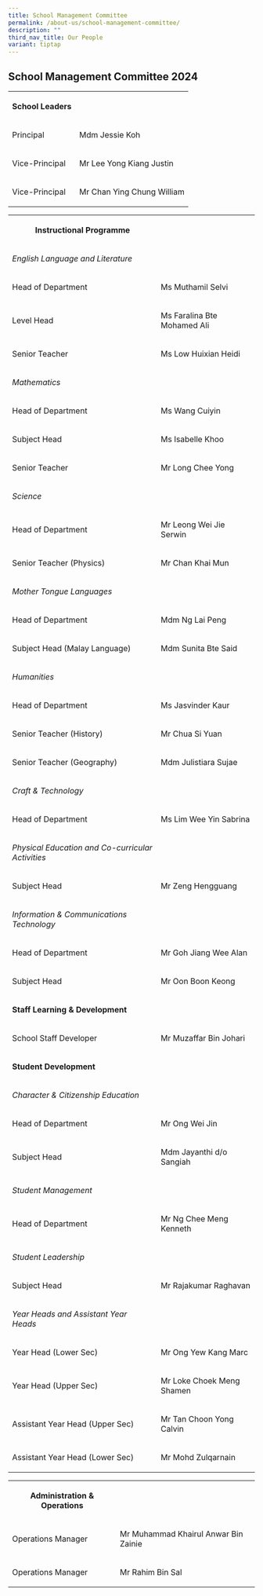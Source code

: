 ```yaml
---
title: School Management Committee
permalink: /about-us/school-management-committee/
description: ""
third_nav_title: Our People
variant: tiptap
---
```

<h2>School Management Committee 2024</h2><table><tbody><tr><th rowspan="1" colspan="1"><p>School Leaders</p></th><th rowspan="1" colspan="1"><p></p></th></tr><tr><td rowspan="1" colspan="1"><p>Principal</p></td><td rowspan="1" colspan="1"><p>Mdm Jessie Koh</p></td></tr><tr><td rowspan="1" colspan="1"><p>Vice-Principal</p></td><td rowspan="1" colspan="1"><p>Mr Lee Yong Kiang Justin</p></td></tr><tr><td rowspan="1" colspan="1"><p>Vice-Principal</p></td><td rowspan="1" colspan="1"><p>Mr Chan Ying Chung William</p></td></tr></tbody></table><table><tbody><tr><th rowspan="1" colspan="1"><p>Instructional Programme</p></th><th rowspan="1" colspan="1"><p></p></th></tr><tr><td rowspan="1" colspan="1"><p><em>English Language and Literature</em></p></td><td rowspan="1" colspan="1"><p></p></td></tr><tr><td rowspan="1" colspan="1"><p>Head of Department</p></td><td rowspan="1" colspan="1"><p>Ms Muthamil Selvi</p></td></tr><tr><td rowspan="1" colspan="1"><p>Level Head</p></td><td rowspan="1" colspan="1"><p>Ms Faralina Bte Mohamed Ali</p></td></tr><tr><td rowspan="1" colspan="1"><p>Senior Teacher</p></td><td rowspan="1" colspan="1"><p>Ms Low Huixian Heidi</p></td></tr><tr><td rowspan="1" colspan="1"><p><em>Mathematics</em></p></td><td rowspan="1" colspan="1"><p></p></td></tr><tr><td rowspan="1" colspan="1"><p>Head of Department</p></td><td rowspan="1" colspan="1"><p>Ms Wang Cuiyin</p></td></tr><tr><td rowspan="1" colspan="1"><p>Subject Head</p></td><td rowspan="1" colspan="1"><p>Ms Isabelle Khoo</p></td></tr><tr><td rowspan="1" colspan="1"><p>Senior Teacher</p></td><td rowspan="1" colspan="1"><p>Mr Long Chee Yong</p></td></tr><tr><td rowspan="1" colspan="1"><p><em>Science</em></p></td><td rowspan="1" colspan="1"><p></p></td></tr><tr><td rowspan="1" colspan="1"><p>Head of Department</p></td><td rowspan="1" colspan="1"><p>Mr Leong Wei Jie Serwin</p></td></tr><tr><td rowspan="1" colspan="1"><p>Senior Teacher (Physics)</p></td><td rowspan="1" colspan="1"><p>Mr Chan Khai Mun</p></td></tr><tr><td rowspan="1" colspan="1"><p><em>Mother Tongue Languages</em></p></td><td rowspan="1" colspan="1"><p></p></td></tr><tr><td rowspan="1" colspan="1"><p>Head of Department</p></td><td rowspan="1" colspan="1"><p>Mdm Ng Lai Peng</p></td></tr><tr><td rowspan="1" colspan="1"><p>Subject Head (Malay Language)</p></td><td rowspan="1" colspan="1"><p>Mdm Sunita Bte Said</p></td></tr><tr><td rowspan="1" colspan="1"><p><em>Humanities</em></p></td><td rowspan="1" colspan="1"><p></p></td></tr><tr><td rowspan="1" colspan="1"><p>Head of Department</p></td><td rowspan="1" colspan="1"><p>Ms Jasvinder Kaur</p></td></tr><tr><td rowspan="1" colspan="1"><p>Senior Teacher (History)</p></td><td rowspan="1" colspan="1"><p>Mr Chua Si Yuan</p></td></tr><tr><td rowspan="1" colspan="1"><p>Senior Teacher (Geography)</p></td><td rowspan="1" colspan="1"><p>Mdm Julistiara Sujae</p></td></tr><tr><td rowspan="1" colspan="1"><p><em>Craft &amp; Technology</em></p></td><td rowspan="1" colspan="1"><p></p></td></tr><tr><td rowspan="1" colspan="1"><p>Head of Department</p></td><td rowspan="1" colspan="1"><p>Ms Lim Wee Yin Sabrina</p></td></tr><tr><td rowspan="1" colspan="1"><p><em>Physical Education and Co-curricular Activities</em></p></td><td rowspan="1" colspan="1"><p></p></td></tr><tr><td rowspan="1" colspan="1"><p>Subject Head</p></td><td rowspan="1" colspan="1"><p>Mr Zeng Hengguang</p></td></tr><tr><td rowspan="1" colspan="1"><p><em>Information &amp; Communications Technology</em></p></td><td rowspan="1" colspan="1"><p></p></td></tr><tr><td rowspan="1" colspan="1"><p>Head of Department</p></td><td rowspan="1" colspan="1"><p>Mr Goh Jiang Wee Alan</p></td></tr><tr><td rowspan="1" colspan="1"><p>Subject Head</p></td><td rowspan="1" colspan="1"><p>Mr Oon Boon Keong</p></td></tr><tr><td rowspan="1" colspan="1"><p><strong>Staff Learning &amp; Development</strong></p></td><td rowspan="1" colspan="1"><p></p></td></tr><tr><td rowspan="1" colspan="1"><p>School Staff Developer</p></td><td rowspan="1" colspan="1"><p>Mr Muzaffar Bin Johari</p></td></tr><tr><td rowspan="1" colspan="1"><p><strong>Student Development</strong></p></td><td rowspan="1" colspan="1"><p></p></td></tr><tr><td rowspan="1" colspan="1"><p><em>Character &amp; Citizenship Education</em></p></td><td rowspan="1" colspan="1"><p></p></td></tr><tr><td rowspan="1" colspan="1"><p>Head of Department</p></td><td rowspan="1" colspan="1"><p>Mr Ong Wei Jin</p></td></tr><tr><td rowspan="1" colspan="1"><p>Subject Head</p></td><td rowspan="1" colspan="1"><p>Mdm Jayanthi d/o Sangiah</p></td></tr><tr><td rowspan="1" colspan="1"><p><em>Student Management</em></p></td><td rowspan="1" colspan="1"><p></p></td></tr><tr><td rowspan="1" colspan="1"><p>Head of Department</p></td><td rowspan="1" colspan="1"><p>Mr Ng Chee Meng Kenneth</p></td></tr><tr><td rowspan="1" colspan="1"><p><em>Student Leadership</em></p></td><td rowspan="1" colspan="1"><p></p></td></tr><tr><td rowspan="1" colspan="1"><p>Subject Head</p></td><td rowspan="1" colspan="1"><p>Mr Rajakumar Raghavan</p></td></tr><tr><td rowspan="1" colspan="1"><p><em>Year Heads and Assistant Year Heads</em></p></td><td rowspan="1" colspan="1"><p></p></td></tr><tr><td rowspan="1" colspan="1"><p>Year Head (Lower Sec)</p></td><td rowspan="1" colspan="1"><p>Mr Ong Yew Kang Marc</p></td></tr><tr><td rowspan="1" colspan="1"><p>Year Head (Upper Sec)</p></td><td rowspan="1" colspan="1"><p>Mr Loke Choek Meng Shamen</p></td></tr><tr><td rowspan="1" colspan="1"><p>Assistant Year Head (Upper Sec)</p></td><td rowspan="1" colspan="1"><p>Mr Tan Choon Yong Calvin</p></td></tr><tr><td rowspan="1" colspan="1"><p>Assistant Year Head (Lower Sec)</p></td><td rowspan="1" colspan="1"><p>Mr Mohd Zulqarnain</p></td></tr></tbody></table><table><tbody><tr><th rowspan="1" colspan="1"><p>Administration &amp; Operations</p></th><th rowspan="1" colspan="1"><p></p></th></tr><tr><td rowspan="1" colspan="1"><p>Operations Manager</p></td><td rowspan="1" colspan="1"><p>Mr Muhammad Khairul Anwar Bin Zainie</p></td></tr><tr><td rowspan="1" colspan="1"><p>Operations Manager</p></td><td rowspan="1" colspan="1"><p>Mr Rahim Bin Sal</p></td></tr></tbody></table><p></p>